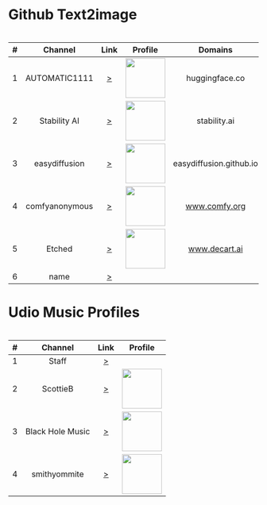 <!DOCTYPE html>
<html>
<h1>Github Text2image<h1>

| # | Channel | Link | Profile | Domains |
|:-:|:-------:|:----:|:-------:|:-------:|
| 1 | AUTOMATIC1111 | [>](https://github.com/AUTOMATIC1111/stable-diffusion-webui) | <img height="80" src="https://avatars.githubusercontent.com/u/20920490?v=4"/> | huggingface.co
| 2 | Stability AI | [>](https://github.com/Stability-AI/StableSwarmUI) | <img height="80" src="https://avatars.githubusercontent.com/u/100950301?s=200&v=4"/> | stability.ai
| 3 | easydiffusion | [>](https://github.com/easydiffusion/easydiffusion) | <img height="80" src="https://avatars.githubusercontent.com/u/118806966?s=200&v=4"/> | easydiffusion.github.io
| 4 | comfyanonymous | [>](https://github.com/comfyanonymous/ComfyUI) | <img height="80" src="https://avatars.githubusercontent.com/u/121283862?v=4"/> | www.comfy.org
| 5 | Etched | [>](https://github.com/etched-ai/open-oasis) | <img height="80" src="https://avatars.githubusercontent.com/u/114662817?s=200&v=4"/> | www.decart.ai
| 6 | name | [>]()

<h1>Udio Music Profiles<h1>

| # | Channel | Link | Profile |
|:-:|:-------:|:----:|:-------:|
| 1 | Staff | [>](https://www.udio.com/creators/Staff)
| 2 | ScottieB | [>](https://www.udio.com/creators/ScottieB) | <img height="80" src="https://pbs.twimg.com/profile_images/1400290646313799681/w7wi17qs_normal.jpg"/>
| 3 | Black Hole Music | [>](https://www.udio.com/creators/Black%20Hole%20Music) | <img height="80" src="https://imagedelivery.net/C9yUr1FL21Q6JwfYYh2ozQ/806b48fc-2ac2-4c28-cd73-04e52e7aa100/public"/>
| 4 | smithyommite | [>](https://www.udio.com/creators/smithyommite) | <img height="80" src="https://lh3.googleusercontent.com/a/ACg8ocL2185U32uDUmRFglQz7J21276tzB6cs1mzV6YBZy-UF_-rxPM=s96-c"/> |
</html>
